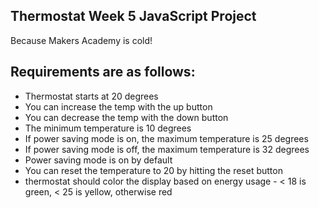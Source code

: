 Thermostat Week 5 JavaScript Project
-----------------------------------
Because Makers Academy is cold!

Requirements are as follows:
----------------------------
* Thermostat starts at 20 degrees
* You can increase the temp with the up button
* You can decrease the temp with the down button
* The minimum temperature is 10 degrees
* If power saving mode is on, the maximum temperature is 25 degrees
* If power saving mode is off, the maximum temperature is 32 degrees
* Power saving mode is on by default
* You can reset the temperature to 20 by hitting the reset button
* thermostat should color the display based on energy usage - < 18 is green, < 25 is yellow, otherwise red

